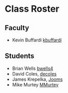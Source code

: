 # Class Roster

## Faculty

- Kevin Buffardi [kbuffardi](https://github.com/kbuffardi)

## Students

- Brian Wells [bwells4](https://github.com/briswells)
- David Coles, [decoles](https://github.com/decoles)
- James Krepelka, [Jooms](https://github.com/Jooms)
- Mike Murtey [MMurtey](https://github.com/MMurtey)